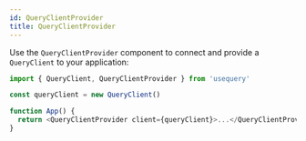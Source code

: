 ```yaml
---
id: QueryClientProvider
title: QueryClientProvider
---
```


Use the `QueryClientProvider` component to connect and provide a `QueryClient` to your application:

```js
import { QueryClient, QueryClientProvider } from 'usequery'

const queryClient = new QueryClient()

function App() {
  return <QueryClientProvider client={queryClient}>...</QueryClientProvider>
}
```
